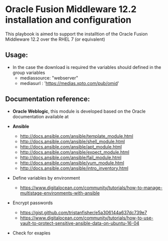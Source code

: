 # Oracle Fusion Middleware 12.2 installation and configuration

This playbook is aimed to support the installtion of the Oracle Fusion Middleware 12.2 over the RHEL 7 (or equivalent)

## Usage:
* In the case the download is required the variables should defined in the group variables
  * mediassource: "webserver"
  * mediasurl : 'https://medias.xpto.com/pub/omid'

## Documentation reference:

* **Oracle Weblogic**, this module is developed based on the Oracle documentation available at 

* **Ansible**
  * http://docs.ansible.com/ansible/template_module.html
  * http://docs.ansible.com/ansible/shell_module.html
  * http://docs.ansible.com/ansible/apt_module.html
  * http://docs.ansible.com/ansible/expect_module.html
  * http://docs.ansible.com/ansible/fail_module.html
  * http://docs.ansible.com/ansible/yum_module.html
  * http://docs.ansible.com/ansible/intro_inventory.html

* Define variables by environment
  * https://www.digitalocean.com/community/tutorials/how-to-manage-multistage-environments-with-ansible
  
* Encrypt passwords
  * https://gist.github.com/tristanfisher/e5a306144a637dc739e7
  * https://www.digitalocean.com/community/tutorials/how-to-use-vault-to-protect-sensitive-ansible-data-on-ubuntu-16-04

* Check for exaples
